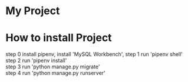 # My Project
# How to install Project
step 0 install pipenv, install 'MySQL Workbench',
step 1 run 'pipenv shell'\
step 2 run 'pipenv install'\
step 3 run 'python manage.py migrate'\
step 4 run 'python manage.py runserver'